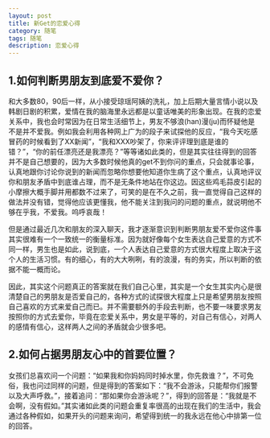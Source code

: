 ```yaml
---
layout: post
title: 新Get的恋爱心得
category: 随笔
tags: 随笔
description: 恋爱心得
---
```



## 1.如何判断男朋友到底爱不爱你？

和大多数80，90后一样，从小接受琼瑶阿姨的洗礼，加上后期大量言情小说以及韩剧日剧的积累，爱情在我的脑海里永远都是以童话唯美的形象出现。在我的恋爱关系中，我也会时常因为在日常生活细节上，男友不够浪(han)漫(ju)而怀疑他是不是并不爱我。例如我会利用各种网上广为的段子来试探他的反应，“我今天吃感冒药的时候看到了XX新闻”，“我和XXX吵架了，你来评评理到底是谁的错？”，“你的前任漂亮还是我漂亮？”等等诸如此类的，但是其实往往得到的回答并不是自己想要的，因为大多数时候他真的get不到你问的重点，只会就事论事，认真地跟你讨论你说到的新闻而忽略你想要他知道你生病了这个重点，认真地评议你和朋友矛盾中到底谁占理，而不是无条件地站在你这边。因这些鸡毛蒜皮引起的小摩擦大概手脚并用都数不过来了，可笑的是在不久之前，我一直觉得自己这样的做法并没有错，觉得他应该更懂我，他不能关注到我问的问题的重点，就说明他不够在乎我，不爱我。呜呼哀哉！

但是通过最近几次和朋友的深入聊天，我才逐渐意识到判断男朋友爱不爱你这件事其实很难有一个一致统一的衡量标准。因为就好像每个女生表达自己爱意的方式不同一样，男生也是如此，说到底，一个人表达自己爱意的方式很大程度上取决于这个人的生活习惯。有的细心，有的大大咧咧，有的浪漫，有的务实，所以判断的依据不能一概而论。

因此，其实这个问题真正的答案就在我们自己心里，其实是一个女生其实内心是很清楚自己的男朋友是否爱自己的，各种方式的试探很大程度上只是希望男朋友按照自己喜欢的方式来爱自己而已。并不需要额外的手段去判断，也不要一味要求男友按照你的方式去爱你，毕竟在恋爱关系中，男女是平等的，对自己有信心，对两人的感情有信心，这样两人之间的矛盾就会少很多吧。

## 2.如何占据男朋友心中的首要位置？

女孩们总喜欢问一个问题：“如果我和你妈妈同时掉水里，你先救谁？”，不可免俗，我也问过同样的问题，但是得到的答案如下：“我不会游泳，只能帮你们报警以及大声呼救。”，接着追问：“那如果你会游泳呢？”，得到的回答是：“我就是不会啊，没有假如。”其实诸如此类的问题会重复率很高的出现在我们的生活中，我会通过各种假如，如果开头的问题来询问，希望得到统一的我永远在他心中排第一位的回答。



